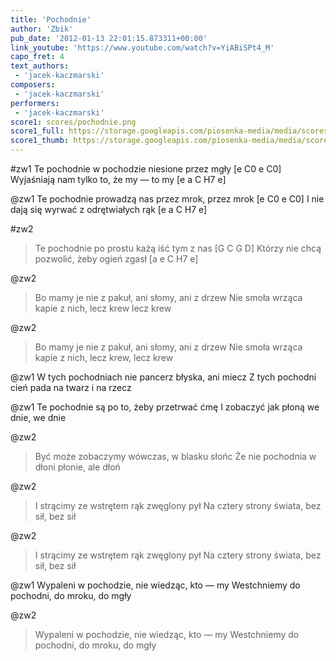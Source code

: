 ```yaml
---
title: 'Pochodnie'
author: 'Zbik'
pub_date: '2012-01-13 22:01:15.873311+00:00'
link_youtube: 'https://www.youtube.com/watch?v=YiABiSPt4_M'
capo_fret: 4
text_authors:
 - 'jacek-kaczmarski'
composers:
 - 'jacek-kaczmarski'
performers:
 - 'jacek-kaczmarski'
score1: scores/pochodnie.png
score1_full: https://storage.googleapis.com/piosenka-media/media/scores/pochodnie.png
score1_thumb: https://storage.googleapis.com/piosenka-media/media/scores/pochodnie.png.180x0_q85_upscale.jpg
---
```


#zw1
Te pochodnie w pochodzie niesione przez mgły [e C0 e C0]
Wyjaśniają nam tylko to, że my — to my [e a C H7 e]

@zw1
Te pochodnie prowadzą nas przez mrok, przez mrok [e C0 e C0]
I nie dają się wyrwać z odrętwiałych rąk [e a C H7 e]

#zw2
>Te pochodnie po prostu każą iść tym z nas [G C G D]
>Którzy nie chcą pozwolić, żeby ogień zgasł [a e C H7 e]

@zw2
>Bo mamy je nie z pakuł, ani słomy, ani z drzew
>Nie smoła wrząca kapie z nich, lecz krew lecz krew

@zw2
>Bo mamy je nie z pakuł, ani słomy, ani z drzew
>Nie smoła wrząca kapie z nich, lecz krew, lecz krew

@zw1
W tych pochodniach nie pancerz błyska, ani miecz
Z tych pochodni cień pada na twarz i na rzecz

@zw1
Te pochodnie są po to, żeby przetrwać ćmę
I zobaczyć jak płoną we dnie, we dnie

@zw2
>Być może zobaczymy wówczas, w blasku słońc
>Że nie pochodnia w dłoni płonie, ale dłoń

@zw2
>I strącimy ze wstrętem rąk zwęglony pył
>Na cztery strony świata, bez sił, bez sił

@zw2
>I strącimy ze wstrętem rąk zwęglony pył
>Na cztery strony świata, bez sił, bez sił

@zw1
Wypaleni w pochodzie, nie wiedząc, kto — my
Westchniemy do pochodni, do mroku, do mgły

@zw2
>Wypaleni w pochodzie, nie wiedząc, kto — my
>Westchniemy do pochodni, do mroku, do mgły